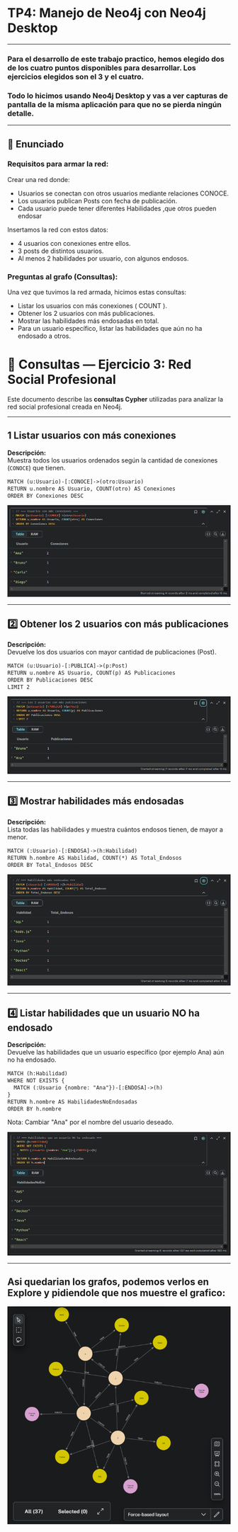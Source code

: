 #  TP4: Manejo de Neo4j con Neo4j Desktop 

---

### Para el desarrollo de este trabajo practico, hemos elegido dos de los cuatro puntos disponibles para desarrollar. Los ejercicios elegidos son el 3 y el cuatro.

### Todo lo hicimos usando **Neo4j Desktop** y vas a ver capturas de pantalla de la misma aplicación para que no se pierda ningún detalle.

---

## 📜 Enunciado

### **Requisitos para armar la red:**

Crear una red donde: 
* Usuarios se conectan con otros usuarios mediante relaciones CONOCE. 
* Los usuarios publican Posts con fecha de publicación. 
* Cada usuario puede tener diferentes Habilidades ,que otros pueden endosar

Insertamos la red con estos datos:

* 4 usuarios con conexiones entre ellos.
* 3 posts de distintos usuarios.
* Al menos 2 habilidades por usuario, con algunos endosos.

### **Preguntas al grafo (Consultas):**

Una vez que tuvimos la red armada, hicimos estas consultas:

* Listar los usuarios con más conexiones ( COUNT ).
* Obtener los 2 usuarios con más publicaciones.
* Mostrar las habilidades más endosadas en total.
* Para un usuario específico, listar las habilidades que aún no ha endosado a otros.

# 📄 Consultas — Ejercicio 3: Red Social Profesional

Este documento describe las **consultas Cypher** utilizadas para analizar la red social profesional creada en Neo4j.

---

## 1️ Listar usuarios con más conexiones

**Descripción:**  
Muestra todos los usuarios ordenados según la cantidad de conexiones (`CONOCE`) que tienen.

```cypher
MATCH (u:Usuario)-[:CONOCE]->(otro:Usuario)
RETURN u.nombre AS Usuario, COUNT(otro) AS Conexiones
ORDER BY Conexiones DESC
```

![PrimerConsulta](./imagenes/PrimerConsulta.png)

---

## 2️⃣ Obtener los 2 usuarios con más publicaciones

**Descripción:**  
Devuelve los dos usuarios con mayor cantidad de publicaciones (Post).

```cypher
MATCH (u:Usuario)-[:PUBLICA]->(p:Post)
RETURN u.nombre AS Usuario, COUNT(p) AS Publicaciones
ORDER BY Publicaciones DESC
LIMIT 2
```

![SegundaConsulta](./imagenes/SegundaConsulta.png)

---

## 3️⃣ Mostrar habilidades más endosadas

**Descripción:**  
Lista todas las habilidades y muestra cuántos endosos tienen, de mayor a menor.

```cypher
MATCH (:Usuario)-[:ENDOSA]->(h:Habilidad)
RETURN h.nombre AS Habilidad, COUNT(*) AS Total_Endosos
ORDER BY Total_Endosos DESC
```

![TercerConsulta](./imagenes/TercerConsulta.png)

---

## 4️⃣ Listar habilidades que un usuario NO ha endosado

**Descripción:**  
Devuelve las habilidades que un usuario específico (por ejemplo Ana) aún no ha endosado.

```cypher
MATCH (h:Habilidad)
WHERE NOT EXISTS {
  MATCH (:Usuario {nombre: "Ana"})-[:ENDOSA]->(h)
}
RETURN h.nombre AS HabilidadesNoEndosadas
ORDER BY h.nombre
```
Nota: Cambiar "Ana" por el nombre del usuario deseado.

![CuartaConsulta](./imagenes/CuartaConsulta.png)

---

## Asi quedarian los grafos, podemos verlos en Explore y pidiendole que nos muestre el grafico:
![Grafo_Ejercicio4](./imagenes/Grafo_Ejercicio4.png)